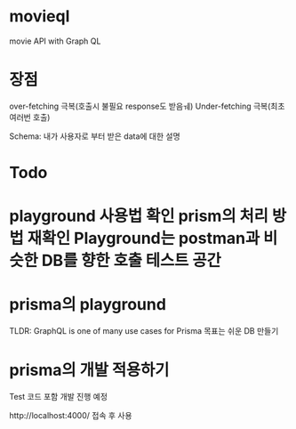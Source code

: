 # movieql

movie API with Graph QL

# 장점

over-fetching 극복(호출시 불필요 response도 받음ㅞ)
Under-fetching 극복(최초 여러번 호출)

Schema: 내가 사용자로 부터 받은 data에 대한 설명

# Todo

playground 사용법 확인
prism의 처리 방법 재확인
Playground는 postman과 비슷한 DB를 향한 호출 테스트 공간
=======

# prisma의 playground

TLDR: GraphQL is one of many use cases for Prisma
목표는 쉬운 DB 만들기

# prisma의 개발 적용하기

Test 코드 포함 개발 진행 예정

http://localhost:4000/ 접속 후 사용

